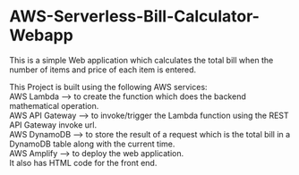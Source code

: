 # AWS-Serverless-Bill-Calculator-Webapp
This is a simple Web application which calculates the total bill when the number of items and price of each item is entered.

This Project is built using the following AWS services:<br/>
      AWS Lambda --> to create the function which does the backend mathematical operation.<br/>
      AWS API Gateway --> to invoke/trigger the Lambda function using the REST API Gateway invoke url.<br/>
      AWS DynamoDB --> to store the result of a request which is the total bill in a DynamoDB table along with the current time.<br/>
      AWS Amplify --> to deploy the web application.<br/>
It also has HTML code for the front end.
      
    
